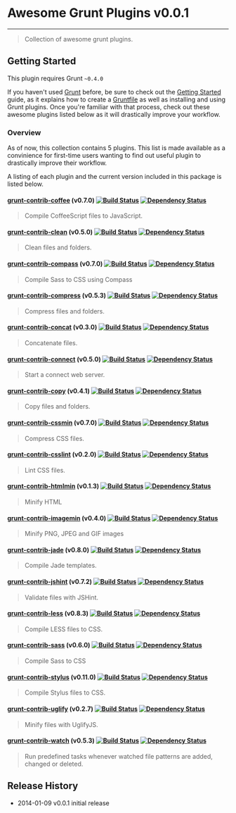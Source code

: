 # Awesome Grunt Plugins v0.0.1
---
> Collection of awesome grunt plugins.

## Getting Started
This plugin requires Grunt `~0.4.0`

If you haven't used [Grunt](http://gruntjs.com/) before, be sure to check out the [Getting Started](http://gruntjs.com/getting-started) guide, as it explains how to create a [Gruntfile](http://gruntjs.com/sample-gruntfile) as well as installing and using Grunt plugins. Once you're familiar with that process, check out these awesome plugins listed below as it will drastically improve your workflow.

### Overview
As of now, this collection contains 5 plugins. This list is made available as a convinience for first-time users wanting to find out useful plugin to drastically improve their workflow. 

A listing of each plugin and the current version included in this package is listed below.

#### [grunt-contrib-coffee](https://github.com/gruntjs/grunt-contrib-coffee) (v0.7.0) [![Build Status](https://secure.travis-ci.org/gruntjs/grunt-contrib-coffee.png?branch=master)](http://travis-ci.org/gruntjs/grunt-contrib-coffee) [![Dependency Status](https://david-dm.org/gruntjs/grunt-contrib-coffee.png)](https://david-dm.org/gruntjs/grunt-contrib-coffee)
> Compile CoffeeScript files to JavaScript.

#### [grunt-contrib-clean](https://github.com/gruntjs/grunt-contrib-clean) (v0.5.0) [![Build Status](https://secure.travis-ci.org/gruntjs/grunt-contrib-clean.png?branch=master)](http://travis-ci.org/gruntjs/grunt-contrib-clean) [![Dependency Status](https://david-dm.org/gruntjs/grunt-contrib-clean.png)](https://david-dm.org/gruntjs/grunt-contrib-clean)
> Clean files and folders.

#### [grunt-contrib-compass](https://github.com/gruntjs/grunt-contrib-compass) (v0.7.0) [![Build Status](https://secure.travis-ci.org/gruntjs/grunt-contrib-compass.png?branch=master)](http://travis-ci.org/gruntjs/grunt-contrib-compass) [![Dependency Status](https://david-dm.org/gruntjs/grunt-contrib-compass.png)](https://david-dm.org/gruntjs/grunt-contrib-compass)
> Compile Sass to CSS using Compass

#### [grunt-contrib-compress](https://github.com/gruntjs/grunt-contrib-compress) (v0.5.3) [![Build Status](https://secure.travis-ci.org/gruntjs/grunt-contrib-compress.png?branch=master)](http://travis-ci.org/gruntjs/grunt-contrib-compress) [![Dependency Status](https://david-dm.org/gruntjs/grunt-contrib-compress.png)](https://david-dm.org/gruntjs/grunt-contrib-compress)
> Compress files and folders.

#### [grunt-contrib-concat](https://github.com/gruntjs/grunt-contrib-concat) (v0.3.0) [![Build Status](https://secure.travis-ci.org/gruntjs/grunt-contrib-concat.png?branch=master)](http://travis-ci.org/gruntjs/grunt-contrib-concat) [![Dependency Status](https://david-dm.org/gruntjs/grunt-contrib-concat.png)](https://david-dm.org/gruntjs/grunt-contrib-concat)
> Concatenate files.

#### [grunt-contrib-connect](https://github.com/gruntjs/grunt-contrib-connect) (v0.5.0) [![Build Status](https://secure.travis-ci.org/gruntjs/grunt-contrib-connect.png?branch=master)](http://travis-ci.org/gruntjs/grunt-contrib-connect) [![Dependency Status](https://david-dm.org/gruntjs/grunt-contrib-connect.png)](https://david-dm.org/gruntjs/grunt-contrib-connect)
> Start a connect web server.

#### [grunt-contrib-copy](https://github.com/gruntjs/grunt-contrib-copy) (v0.4.1) [![Build Status](https://secure.travis-ci.org/gruntjs/grunt-contrib-copy.png?branch=master)](http://travis-ci.org/gruntjs/grunt-contrib-copy) [![Dependency Status](https://david-dm.org/gruntjs/grunt-contrib-copy.png)](https://david-dm.org/gruntjs/grunt-contrib-copy)
> Copy files and folders.

#### [grunt-contrib-cssmin](https://github.com/gruntjs/grunt-contrib-cssmin) (v0.7.0) [![Build Status](https://secure.travis-ci.org/gruntjs/grunt-contrib-cssmin.png?branch=master)](http://travis-ci.org/gruntjs/grunt-contrib-cssmin) [![Dependency Status](https://david-dm.org/gruntjs/grunt-contrib-cssmin.png)](https://david-dm.org/gruntjs/grunt-contrib-cssmin)
> Compress CSS files.

#### [grunt-contrib-csslint](https://github.com/gruntjs/grunt-contrib-csslint) (v0.2.0) [![Build Status](https://secure.travis-ci.org/gruntjs/grunt-contrib-csslint.png?branch=master)](http://travis-ci.org/gruntjs/grunt-contrib-csslint) [![Dependency Status](https://david-dm.org/gruntjs/grunt-contrib-csslint.png)](https://david-dm.org/gruntjs/grunt-contrib-csslint)
> Lint CSS files.

#### [grunt-contrib-htmlmin](https://github.com/gruntjs/grunt-contrib-htmlmin) (v0.1.3) [![Build Status](https://secure.travis-ci.org/gruntjs/grunt-contrib-htmlmin.png?branch=master)](http://travis-ci.org/gruntjs/grunt-contrib-htmlmin) [![Dependency Status](https://david-dm.org/gruntjs/grunt-contrib-htmlmin.png)](https://david-dm.org/gruntjs/grunt-contrib-htmlmin)
> Minify HTML

#### [grunt-contrib-imagemin](https://github.com/gruntjs/grunt-contrib-imagemin) (v0.4.0) [![Build Status](https://secure.travis-ci.org/gruntjs/grunt-contrib-imagemin.png?branch=master)](http://travis-ci.org/gruntjs/grunt-contrib-imagemin) [![Dependency Status](https://david-dm.org/gruntjs/grunt-contrib-imagemin.png)](https://david-dm.org/gruntjs/grunt-contrib-imagemin)
> Minify PNG, JPEG and GIF images

#### [grunt-contrib-jade](https://github.com/gruntjs/grunt-contrib-jade) (v0.8.0) [![Build Status](https://secure.travis-ci.org/gruntjs/grunt-contrib-jade.png?branch=master)](http://travis-ci.org/gruntjs/grunt-contrib-jade) [![Dependency Status](https://david-dm.org/gruntjs/grunt-contrib-jade.png)](https://david-dm.org/gruntjs/grunt-contrib-jade)
> Compile Jade templates.

#### [grunt-contrib-jshint](https://github.com/gruntjs/grunt-contrib-jshint) (v0.7.2) [![Build Status](https://secure.travis-ci.org/gruntjs/grunt-contrib-jshint.png?branch=master)](http://travis-ci.org/gruntjs/grunt-contrib-jshint) [![Dependency Status](https://david-dm.org/gruntjs/grunt-contrib-jshint.png)](https://david-dm.org/gruntjs/grunt-contrib-jshint)
> Validate files with JSHint.

#### [grunt-contrib-less](https://github.com/gruntjs/grunt-contrib-less) (v0.8.3) [![Build Status](https://secure.travis-ci.org/gruntjs/grunt-contrib-less.png?branch=master)](http://travis-ci.org/gruntjs/grunt-contrib-less) [![Dependency Status](https://david-dm.org/gruntjs/grunt-contrib-less.png)](https://david-dm.org/gruntjs/grunt-contrib-less)
> Compile LESS files to CSS.

#### [grunt-contrib-sass](https://github.com/gruntjs/grunt-contrib-sass) (v0.6.0) [![Build Status](https://secure.travis-ci.org/gruntjs/grunt-contrib-sass.png?branch=master)](http://travis-ci.org/gruntjs/grunt-contrib-sass) [![Dependency Status](https://david-dm.org/gruntjs/grunt-contrib-sass.png)](https://david-dm.org/gruntjs/grunt-contrib-sass)
> Compile Sass to CSS

#### [grunt-contrib-stylus](https://github.com/gruntjs/grunt-contrib-stylus) (v0.11.0) [![Build Status](https://secure.travis-ci.org/gruntjs/grunt-contrib-stylus.png?branch=master)](http://travis-ci.org/gruntjs/grunt-contrib-stylus) [![Dependency Status](https://david-dm.org/gruntjs/grunt-contrib-stylus.png)](https://david-dm.org/gruntjs/grunt-contrib-stylus)
> Compile Stylus files to CSS.

#### [grunt-contrib-uglify](https://github.com/gruntjs/grunt-contrib-uglify) (v0.2.7) [![Build Status](https://secure.travis-ci.org/gruntjs/grunt-contrib-uglify.png?branch=master)](http://travis-ci.org/gruntjs/grunt-contrib-uglify) [![Dependency Status](https://david-dm.org/gruntjs/grunt-contrib-uglify.png)](https://david-dm.org/gruntjs/grunt-contrib-uglify)
> Minify files with UglifyJS.

#### [grunt-contrib-watch](https://github.com/gruntjs/grunt-contrib-watch) (v0.5.3) [![Build Status](https://secure.travis-ci.org/gruntjs/grunt-contrib-watch.png?branch=master)](http://travis-ci.org/gruntjs/grunt-contrib-watch) [![Dependency Status](https://david-dm.org/gruntjs/grunt-contrib-watch.png)](https://david-dm.org/gruntjs/grunt-contrib-watch)
> Run predefined tasks whenever watched file patterns are added, changed or deleted.

## Release History

* 2014-01-09   v0.0.1   initial release
